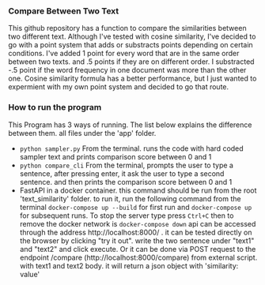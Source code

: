 ### Compare Between Two Text
This github repository has a function to compare the similarities between two different text. 
Although I've tested with cosine similarity, I've decided to go with a point system that adds or substracts points depending on certain conditions. I've added 1 point for every word that are in the same order between two texts. and .5 points if they are on different order. I substracted  -.5 point if the word frequency in one document was more than the other one. Cosine similarity formula has a better performance, but I just wanted to expermient with my own point system and decided to go that route. 
### How to run the program
 This Program has 3 ways of running. The list below explains the difference between them. all files under the 'app' folder. 

- ```python sampler.py``` From the terminal. runs the code with hard coded sampler text and prints comparison score between 0 and 1
- ```python compare_cli``` From the terminal, prompts the user to type a sentence, after pressing enter, it ask the user to type a second sentence. and then prints the comparison score between 0 and 1
- FastAPI in a docker container. this command should be run from the root 'text_similarity' folder. to run it, run the following command from the terminal ```docker-compose up --build``` for first run and ```docker-compose up``` for subsequent runs. To stop the server type press ```Ctrl+C``` then to remove the docker network is ```docker-compose down``` api can be accessed through the address http://localhost:8000/ . it can be tested directly on the browser by clicking "try it out". write the two sentence under "text1" and "text2" and click execute. Or it can be done via POST request to the endpoint /compare (http://localhost:8000/compare) from external script. with text1 and text2 body. it will return a json object with 'similarity: value' 